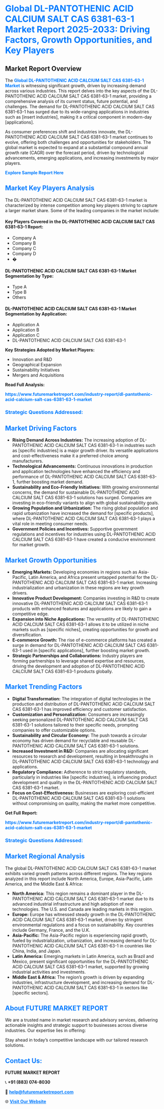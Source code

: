 <h1 style="color: #007BFF;">Global DL-PANTOTHENIC ACID CALCIUM SALT CAS 6381-63-1 Market Report 2025-2033: Driving Factors, Growth Opportunities, and Key Players</h1>

<section id="overview">
<h2>Market Report Overview</h2>
<p>The <a href="https://www.futuremarketreport.com/industry-report/dl-pantothenic-acid-calcium-salt-cas-6381-63-1-market" style="color: #007BFF; text-decoration: none;"><strong>Global DL-PANTOTHENIC ACID CALCIUM SALT CAS 6381-63-1 Market</strong></a> is witnessing significant growth, driven by increasing demand across various industries. This report delves into the key aspects of the DL-PANTOTHENIC ACID CALCIUM SALT CAS 6381-63-1 market, providing a comprehensive analysis of its current status, future potential, and challenges. The demand for DL-PANTOTHENIC ACID CALCIUM SALT CAS 6381-63-1 has surged due to its wide-ranging applications in industries such as [insert industries], making it a critical component in modern-day [applications].</p>
<p>As consumer preferences shift and industries innovate, the DL-PANTOTHENIC ACID CALCIUM SALT CAS 6381-63-1 market continues to evolve, offering both challenges and opportunities for stakeholders. The global market is expected to expand at a substantial compound annual growth rate (CAGR) over the forecast period, driven by technological advancements, emerging applications, and increasing investments by major players.</p>
</section>

<section id="overview">
<p><a href="https://www.futuremarketreport.com/request-sample/reportId=112492" style="color: #007BFF; text-decoration: none;"><strong>Explore Sample Report Here</strong></a></p>
</section>

<section id="key-players">
<h2 style="color: #007BFF;">Market Key Players Analysis</h2>
<p>The DL-PANTOTHENIC ACID CALCIUM SALT CAS 6381-63-1 market is characterized by intense competition among key players striving to capture a larger market share. Some of the leading companies in the market include:</p>
<h4>Key Players Covered in the DL-PANTOTHENIC ACID CALCIUM SALT CAS 6381-63-1 Report:</h4>
<ul><li>Company A</li><li>Company B</li><li>Company C</li><li>Company D</li><li>�</li></ul>
<h4>DL-PANTOTHENIC ACID CALCIUM SALT CAS 6381-63-1 Market Segmentation by Type:</h4>
<ul><li>Type A</li><li>Type B</li><li>Others</li></ul>

<h4>DL-PANTOTHENIC ACID CALCIUM SALT CAS 6381-63-1 Market Segmentation by Application:</h4>
<ul><li>Application A</li><li>Application B</li><li>Application C</li><li>DL-PANTOTHENIC ACID CALCIUM SALT CAS 6381-63-1</li></ul>
<p><strong>Key Strategies Adopted by Market Players:</strong></p>
<ul>
<li>Innovation and R&D</li>
<li>Geographical Expansion</li>
<li>Sustainability Initiatives</li>
<li>Mergers and Acquisitions</li>
</ul>
</section>

<section>
<p><strong>Read Full Analysis: </strong></p><a href="https://www.futuremarketreport.com/industry-report/dl-pantothenic-acid-calcium-salt-cas-6381-63-1-market" style="color: #007BFF; text-decoration: none;"><strong>https://www.futuremarketreport.com/industry-report/dl-pantothenic-acid-calcium-salt-cas-6381-63-1-market</strong></a>
<h3 style="color: #007BFF;">Strategic Questions Addressed:</h3>
</section>

<section id="driving-factors">
<h2 style="color: #007BFF;">Market Driving Factors</h2>
<ul>
<li><strong>Rising Demand Across Industries:</strong> The increasing adoption of DL-PANTOTHENIC ACID CALCIUM SALT CAS 6381-63-1 in industries such as [specific industries] is a major growth driver. Its versatile applications and cost-effectiveness make it a preferred choice among manufacturers.</li>
<li><strong>Technological Advancements:</strong> Continuous innovations in production and application technologies have enhanced the efficiency and performance of DL-PANTOTHENIC ACID CALCIUM SALT CAS 6381-63-1, further boosting market demand.</li>
<li><strong>Sustainability and Eco-Friendly Initiatives:</strong> With growing environmental concerns, the demand for sustainable DL-PANTOTHENIC ACID CALCIUM SALT CAS 6381-63-1 solutions has surged. Companies are investing in eco-friendly variants to align with global sustainability goals.</li>
<li><strong>Growing Population and Urbanization:</strong> The rising global population and rapid urbanization have increased the demand for [specific products], where DL-PANTOTHENIC ACID CALCIUM SALT CAS 6381-63-1 plays a vital role in meeting consumer needs.</li>
<li><strong>Government Policies and Incentives:</strong> Supportive government regulations and incentives for industries using DL-PANTOTHENIC ACID CALCIUM SALT CAS 6381-63-1 have created a conducive environment for market growth.</li>
</ul>
</section>

<section id="growth-opportunities">
<h2 style="color: #007BFF;">Market Growth Opportunities</h2>
<ul>
<li><strong>Emerging Markets:</strong> Developing economies in regions such as Asia-Pacific, Latin America, and Africa present untapped potential for the DL-PANTOTHENIC ACID CALCIUM SALT CAS 6381-63-1 market. Increasing industrialization and urbanization in these regions are key growth drivers.</li>
<li><strong>Innovative Product Development:</strong> Companies investing in R&D to create innovative DL-PANTOTHENIC ACID CALCIUM SALT CAS 6381-63-1 products with enhanced features and applications are likely to gain a competitive edge.</li>
<li><strong>Expansion into Niche Applications:</strong> The versatility of DL-PANTOTHENIC ACID CALCIUM SALT CAS 6381-63-1 allows it to be utilized in niche markets such as [specific niches], creating opportunities for growth and diversification.</li>
<li><strong>E-commerce Growth:</strong> The rise of e-commerce platforms has created a surge in demand for DL-PANTOTHENIC ACID CALCIUM SALT CAS 6381-63-1 used in [specific applications], further boosting market growth.</li>
<li><strong>Strategic Partnerships and Collaborations:</strong> Industry players are forming partnerships to leverage shared expertise and resources, driving the development and adoption of DL-PANTOTHENIC ACID CALCIUM SALT CAS 6381-63-1 products globally.</li>
</ul>
</section>

<section id="trending-factors">
<h2 style="color: #007BFF;">Market Trending Factors</h2>
<ul>
<li><strong>Digital Transformation:</strong> The integration of digital technologies in the production and distribution of DL-PANTOTHENIC ACID CALCIUM SALT CAS 6381-63-1 has improved efficiency and customer satisfaction.</li>
<li><strong>Customization and Personalization:</strong> Consumers are increasingly seeking personalized DL-PANTOTHENIC ACID CALCIUM SALT CAS 6381-63-1 solutions tailored to their specific needs, prompting companies to offer customizable options.</li>
<li><strong>Sustainability and Circular Economy:</strong> The push towards a circular economy has driven demand for recyclable and reusable DL-PANTOTHENIC ACID CALCIUM SALT CAS 6381-63-1 solutions.</li>
<li><strong>Increased Investment in R&D:</strong> Companies are allocating significant resources to research and development, resulting in breakthroughs in DL-PANTOTHENIC ACID CALCIUM SALT CAS 6381-63-1 technology and applications.</li>
<li><strong>Regulatory Compliance:</strong> Adherence to strict regulatory standards, particularly in industries like [specific industries], is influencing product development and quality in the DL-PANTOTHENIC ACID CALCIUM SALT CAS 6381-63-1 market.</li>
<li><strong>Focus on Cost-Effectiveness:</strong> Businesses are exploring cost-efficient DL-PANTOTHENIC ACID CALCIUM SALT CAS 6381-63-1 solutions without compromising on quality, making the market more competitive.</li>
</ul>
</section>

<section>
<p><strong>Get Full Report: </strong></p><a href="https://www.futuremarketreport.com/industry-report/dl-pantothenic-acid-calcium-salt-cas-6381-63-1-market" style="color: #007BFF; text-decoration: none;"><strong>https://www.futuremarketreport.com/industry-report/dl-pantothenic-acid-calcium-salt-cas-6381-63-1-market</strong></a>
<h3 style="color: #007BFF;">Strategic Questions Addressed:</h3>
</section>


<section id="regional-analysis">
<h2 style="color: #007BFF;">Market Regional Analysis</h2>
<p>The global DL-PANTOTHENIC ACID CALCIUM SALT CAS 6381-63-1 market exhibits varied growth patterns across different regions. The key regions analyzed in this report include North America, Europe, Asia-Pacific, Latin America, and the Middle East & Africa:</p>
<ul>
<li><strong>North America:</strong> This region remains a dominant player in the DL-PANTOTHENIC ACID CALCIUM SALT CAS 6381-63-1 market due to its advanced industrial infrastructure and high adoption of new technologies. The U.S. and Canada are leading markets in this region.</li>
<li><strong>Europe:</strong> Europe has witnessed steady growth in the DL-PANTOTHENIC ACID CALCIUM SALT CAS 6381-63-1 market, driven by stringent environmental regulations and a focus on sustainability. Key countries include Germany, France, and the U.K.</li>
<li><strong>Asia-Pacific:</strong> The Asia-Pacific region is experiencing rapid growth, fueled by industrialization, urbanization, and increasing demand for DL-PANTOTHENIC ACID CALCIUM SALT CAS 6381-63-1 in countries like China, India, and Japan.</li>
<li><strong>Latin America:</strong> Emerging markets in Latin America, such as Brazil and Mexico, present significant opportunities for the DL-PANTOTHENIC ACID CALCIUM SALT CAS 6381-63-1 market, supported by growing industrial activities and investments.</li>
<li><strong>Middle East & Africa:</strong> The region’s growth is driven by expanding industries, infrastructure development, and increasing demand for DL-PANTOTHENIC ACID CALCIUM SALT CAS 6381-63-1 in sectors like [specific sectors].</li>
</ul>
</section>

<footer>
<h2 style="color: #007BFF;">About FUTURE MARKET REPORT</h2>
<p>We are a trusted name in market research and advisory services, delivering actionable insights and strategic support to businesses across diverse industries. Our expertise lies in offering:</p>

<p>Stay ahead in today’s competitive landscape with our tailored research solutions.</p>

<h2 style="color: #007BFF;">Contact Us:</h2>
<p><strong>FUTURE MARKET REPORT</strong></p>
<p>📞 <strong>+91 (883) 074-8030</strong></p>
<p>📧 <strong><a href="mailto:help@futuremarketreport.com" style="color: #007BFF;">help@futuremarketreport.com</a></strong></p>
<p>🌐 <strong><a href="https://www.futuremarketreport.com/" style="color: #007BFF;">Visit Our Website</a></strong></p>
</footer>